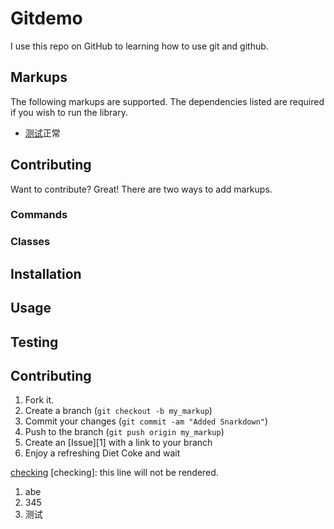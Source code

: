 Gitdemo
=======


I use this repo on GitHub to learning how to use git and github.

Markups
-------

The following markups are supported.  The dependencies listed are required if
you wish to run the library.


* [测试](效果)正常


Contributing
------------

Want to contribute? Great! There are two ways to add markups.


### Commands



### Classes



Installation
-----------



Usage
-----



Testing
-------



Contributing
------------

1. Fork it.
2. Create a branch (`git checkout -b my_markup`)
3. Commit your changes (`git commit -am "Added Snarkdown"`)
4. Push to the branch (`git push origin my_markup`)
5. Create an [Issue][1] with a link to your branch
6. Enjoy a refreshing Diet Coke and wait


[checking](http://github/neoxen)
[checking]: this line will not be rendered.

1. abe
2. 345
3. 测试
